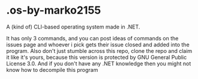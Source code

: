 # .os-by-marko2155
A (kind of) CLI-based operating system made in .NET.

It has only 3 commands, and you can post ideas of commands on the issues page and whoever i pick gets their issue closed and added into the program. 
Also don't just stumble across this repo, clone the repo and claim it like it's yours, because this version is protected by GNU General Public License 3.0.
And if you don't have any .NET knowledge then you might not know how to decompile this program
